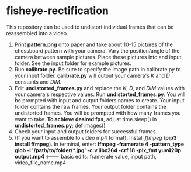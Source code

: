 # fisheye-rectification

This repository can be used to undistort individual frames that can be reassembled into a video.

1. Print **pattern.png** onto paper and take about 10-15 pictures of the chessboard pattern with your camera. Vary the position/angle of the camera between sample pictures. Place these pictures into and input folder. See the input folder for example pictures.
2. Run **calibrate.py**. Be sure to specify the image path in calibrate.py to your input folder. **calibrate.py** will output your camera's *K* and *D* constants and *DIM*.
3. Edit **undistorted_frames.py** and replace the *K*, *D*, and *DIM* values with your camera's respective values. Run **undistorted_frames.py**. You will be prompted with input and output folders names to create. Your input folder contains the raw frames. Your output folder contains the undistorted frames. You will be prompted with how many frames you want to take. **To achieve desired fps**, adjust time.sleep() in **undistorted_frames.py**; def images()
4. Check your input and output folders for successful frames.
5. (If you want to assemble to video mp4 format): Install *ffmpeg* (**pip3 install ffmpeg**). In terminal, enter: **ffmpeg -framerate 4 -pattern_type glob -i '/path/to/folder/*.jpg' -c:v libx264 -crf 18 -pix_fmt yuv420p output.mp4**            <--- basic edits: framerate value, input path, video_file_name.mp4
